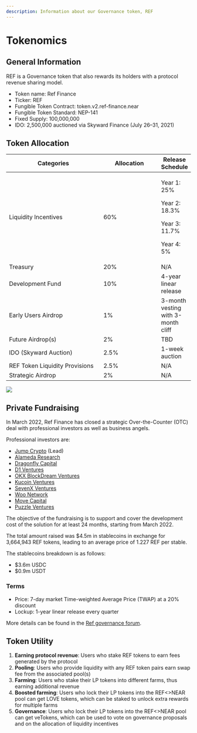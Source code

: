 ```yaml
---
description: Information about our Governance token, REF
---
```


# Tokenomics

## **General Information**

REF is a Governance token that also rewards its holders with a protocol revenue sharing model.

* Token name: Ref Finance
* Ticker: REF
* Fungible Token Contract: token.v2.ref-finance.near
* Fungible Token Standard: NEP-141
* Fixed Supply: 100,000,000
* IDO: 2,500,000 auctioned via Skyward Finance (July 26–31, 2021)

## **Token Allocation**



<table><thead><tr><th width="261.2851934609063">Categories</th><th width="150">Allocation</th><th>Release Schedule</th></tr></thead><tbody><tr><td>Liquidity Incentives</td><td>60%</td><td><p>Year 1: 25%</p><p>Year 2: 18.3%</p><p>Year 3: 11.7%</p><p>Year 4: 5%</p></td></tr><tr><td>Treasury</td><td>20%</td><td>N/A</td></tr><tr><td>Development Fund</td><td>10%</td><td>4-year linear release</td></tr><tr><td>Early Users Airdrop</td><td>1%</td><td>3-month vesting with 3-month cliff</td></tr><tr><td>Future Airdrop(s)</td><td>2%</td><td>TBD</td></tr><tr><td>IDO (Skyward Auction)</td><td>2.5%</td><td>1-week auction</td></tr><tr><td>REF Token Liquidity Provisions</td><td>2.5%</td><td>N/A</td></tr><tr><td>Strategic Airdrop</td><td>2%</td><td>N/A</td></tr></tbody></table>

![](.gitbook/assets/imageLikeEmbed.png)

## **Private Fundraising**

In March 2022, Ref Finance has closed a strategic Over-the-Counter (OTC) deal with professional investors as well as business angels.

Professional investors are:

* [Jump Crypto](https://jumpcrypto.com/) (Lead)
* [Alameda Research](https://www.alameda-research.com/)
* [Dragonfly Capital](https://www.dcp.capital/)
* [D1 Ventures](https://www.d1.ventures/)
* [OKX BlockDream Ventures](https://www.okx.com/blockdream-ventures)
* [Kucoin Ventures](https://www.kucoin.com/land/kucoinlabs)
* [SevenX Ventures](http://www.7xvc.com/)
* [Woo Network](https://woo.org/)
* [Move Capital](https://move-capital.com/en/)
* [Puzzle Ventures](https://puzzle.ventures/)

The objective of the fundraising is to support and cover the development cost of the solution for at least 24 months, starting from March 2022.

The total amount raised was $4.5m in stablecoins in exchange for 3,664,943 REF tokens, leading to an average price of 1.227 REF per stable.

The stablecoins breakdown is as follows:

* $3.6m USDC
* $0.9m USDT

### Terms

* Price: 7-day market Time-weighted Average Price (TWAP) at a 20% discount
* Lockup: 1-year linear release every quarter

More details can be found in the [Ref governance forum](https://gov.ref.finance/t/a-strategic-ref-otc-wip/448).

## **Token Utility**

1. **Earning protocol revenue**: Users who stake REF tokens to earn fees generated by the protocol
2. **Pooling**: Users who provide liquidity with any REF token pairs earn swap fee from the associated pool(s)
3. **Farming**: Users who stake their LP tokens into different farms, thus earning additional revenue
4. **Boosted farming**: Users who lock their LP tokens into the REF<>NEAR pool can get LOVE tokens, which can be staked to unlock extra rewards for multiple farms
5. **Governance**: Users who lock their LP tokens into the REF<>NEAR pool can get veTokens, which can be used to vote on governance proposals and on the allocation of liquidity incentives

